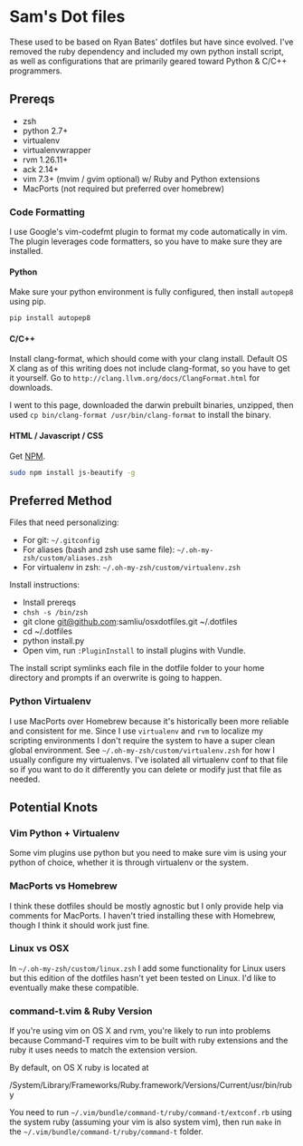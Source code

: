 # Sam's Dot files

These used to be based on Ryan Bates' dotfiles but have since evolved. I've
removed the ruby dependency and included my own python install script, as well
as configurations that are primarily geared toward Python & C/C++ programmers.

## Prereqs
  * zsh
  * python 2.7+
  * virtualenv
  * virtualenvwrapper
  * rvm 1.26.11+
  * ack 2.14+
  * vim 7.3+ (mvim / gvim optional) w/ Ruby and Python extensions
  * MacPorts (not required but preferred over homebrew)

### Code Formatting

I use Google's vim-codefmt plugin to format my code automatically in vim. The
plugin leverages code formatters, so you have to make sure they are installed.

#### Python
Make sure your python environment is fully configured, then install
`autopep8` using pip.

```bash
pip install autopep8
```

#### C/C++
Install clang-format, which should come with your clang install. Default
OS X clang as of this writing does not include clang-format, so you have to get
it yourself. Go to `http://clang.llvm.org/docs/ClangFormat.html` for downloads.

I went to this page, downloaded the darwin prebuilt binaries, unzipped, then
used `cp bin/clang-format /usr/bin/clang-format` to install the binary.

#### HTML / Javascript / CSS
Get [NPM](http://npmjs.com).

```bash
sudo npm install js-beautify -g
```

## Preferred Method
Files that need personalizing:
  * For git: `~/.gitconfig`
  * For aliases (bash and zsh use same file): `~/.oh-my-zsh/custom/aliases.zsh`
  * For virtualenv in zsh: `~/.oh-my-zsh/custom/virtualenv.zsh`

Install instructions:
  * Install prereqs
  * `chsh -s /bin/zsh`
  * git clone git@github.com:samliu/osxdotfiles.git ~/.dotfiles
  * cd ~/.dotfiles
  * python install.py
  * Open vim, run `:PluginInstall` to install plugins with Vundle.

The install script symlinks each file in the dotfile folder to your home
directory and prompts if an overwrite is going to happen.

### Python Virtualenv
I use MacPorts over Homebrew because it's historically been more reliable and 
consistent for me. Since I use `virtualenv` and `rvm` to localize my scripting
environments I don't require the system to have a super clean global 
environment. See `~/.oh-my-zsh/custom/virtualenv.zsh` for how I usually 
configure my virtualenvs. I've isolated all virtualenv conf to that file so if 
you want to do it differently you can delete or modify just that file as needed.


## Potential Knots

### Vim Python + Virtualenv
Some vim plugins use python but you need to make sure vim is using your python 
of choice, whether it is through virtualenv or the system.

### MacPorts vs Homebrew
I think these dotfiles should be mostly agnostic but I only provide help via
comments for MacPorts. I haven't tried installing these with Homebrew, though
I think it should work just fine.

### Linux vs OSX
In `~/.oh-my-zsh/custom/linux.zsh` I add some functionality for Linux users but
this edition of the dotfiles hasn't yet been tested on Linux. I'd like to 
eventually make these compatible.

### command-t.vim & Ruby Version
If you're using vim on OS X and rvm, you're likely to run into problems because
Command-T requires vim to be built with ruby extensions and the ruby it uses
needs to match the extension version.

By default, on OS X ruby is located at 

  /System/Library/Frameworks/Ruby.framework/Versions/Current/usr/bin/ruby

You need to run `~/.vim/bundle/command-t/ruby/command-t/extconf.rb` using the
system ruby (assuming your vim is also system vim), then run `make` in
the `~/.vim/bundle/command-t/ruby/command-t` folder.
